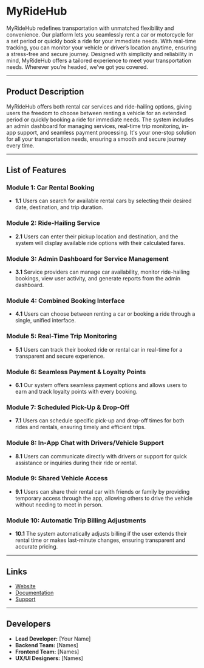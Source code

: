 # MyRideHub

MyRideHub redefines transportation with unmatched flexibility and convenience. Our platform lets you seamlessly rent a car or motorcycle for a set period or quickly book a ride for your immediate needs. With real-time tracking, you can monitor your vehicle or driver’s location anytime, ensuring a stress-free and secure journey. Designed with simplicity and reliability in mind, MyRideHub offers a tailored experience to meet your transportation needs. Wherever you’re headed, we’ve got you covered.

---

## Product Description

MyRideHub offers both rental car services and ride-hailing options, giving users the freedom to choose between renting a vehicle for an extended period or quickly booking a ride for immediate needs. The system includes an admin dashboard for managing services, real-time trip monitoring, in-app support, and seamless payment processing. It's your one-stop solution for all your transportation needs, ensuring a smooth and secure journey every time.

---

## List of Features

### Module 1: Car Rental Booking
- **1.1** Users can search for available rental cars by selecting their desired date, destination, and trip duration.

### Module 2: Ride-Hailing Service
- **2.1** Users can enter their pickup location and destination, and the system will display available ride options with their calculated fares.

### Module 3: Admin Dashboard for Service Management
- **3.1** Service providers can manage car availability, monitor ride-hailing bookings, view user activity, and generate reports from the admin dashboard.

### Module 4: Combined Booking Interface
- **4.1** Users can choose between renting a car or booking a ride through a single, unified interface.

### Module 5: Real-Time Trip Monitoring
- **5.1** Users can track their booked ride or rental car in real-time for a transparent and secure experience.

### Module 6: Seamless Payment & Loyalty Points
- **6.1** Our system offers seamless payment options and allows users to earn and track loyalty points with every booking.

### Module 7: Scheduled Pick-Up & Drop-Off
- **7.1** Users can schedule specific pick-up and drop-off times for both rides and rentals, ensuring timely and efficient trips.

### Module 8: In-App Chat with Drivers/Vehicle Support
- **8.1** Users can communicate directly with drivers or support for quick assistance or inquiries during their ride or rental.

### Module 9: Shared Vehicle Access
- **9.1** Users can share their rental car with friends or family by providing temporary access through the app, allowing others to drive the vehicle without needing to meet in person.

### Module 10: Automatic Trip Billing Adjustments
- **10.1** The system automatically adjusts billing if the user extends their rental time or makes last-minute changes, ensuring transparent and accurate pricing.

---

## Links

- [Website](#)
- [Documentation](#)
- [Support](#)

---

## Developers

- **Lead Developer:** [Your Name]
- **Backend Team:** [Names]
- **Frontend Team:** [Names]
- **UX/UI Designers:** [Names]
